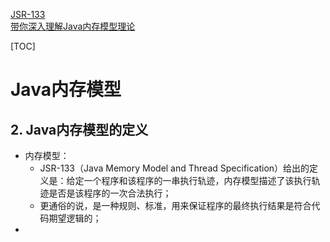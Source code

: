[JSR-133]()  
[带你深入理解Java内存模型理论](https://mp.weixin.qq.com/s/QP9_Wc5vhXaSBzos9tGl7w)  


[TOC]  


# Java内存模型

## 2. Java内存模型的定义
- 内存模型：  
    - JSR-133（Java Memory Model and Thread Specification）给出的定义是：给定一个程序和该程序的一串执行轨迹，内存模型描述了该执行轨迹是否是该程序的一次合法执行；
    - 更通俗的说，是一种规则、标准，用来保证程序的最终执行结果是符合代码期望逻辑的；
- 

